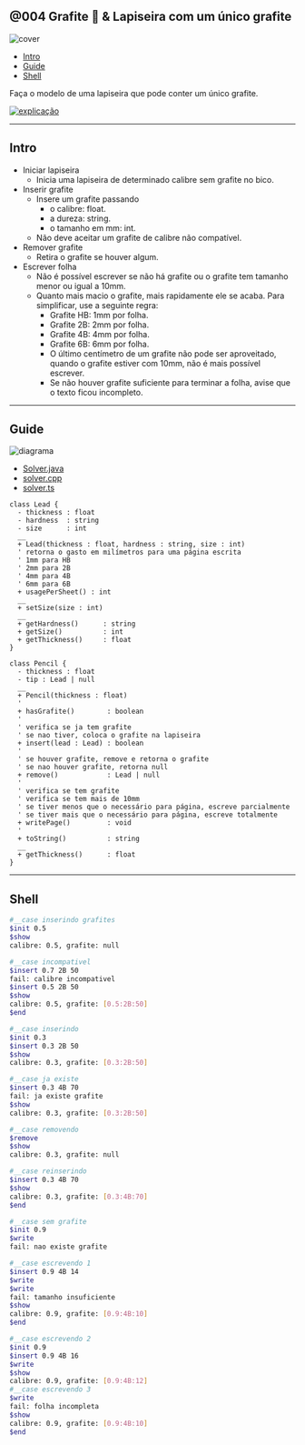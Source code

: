 ## @004 Grafite 🎥 & Lapiseira com um único grafite

![cover](https://raw.githubusercontent.com/qxcodepoo/arcade/master/base/004/cover.jpg)

[](toc)

- [Intro](#intro)
- [Guide](#guide)
- [Shell](#shell)
[](toc)

Faça o modelo de uma lapiseira que pode conter um único grafite.

[![explicação](https://raw.githubusercontent.com/qxcodepoo/arcade/master/base/004/../_images/explicacao.png)](https://youtu.be/LvZODN2rL6s)

***

## Intro

- Iniciar lapiseira
  - Inicia uma lapiseira de determinado calibre sem grafite no bico.
- Inserir grafite
  - Insere um grafite passando
    - o calibre: float.
    - a dureza: string.
    - o tamanho em mm: int.
  - Não deve aceitar um grafite de calibre não compatível.
- Remover grafite
  - Retira o grafite se houver algum.
- Escrever folha
  - Não é possível escrever se não há grafite ou o grafite tem tamanho menor ou igual a 10mm.
  - Quanto mais macio o grafite, mais rapidamente ele se acaba. Para simplificar, use a seguinte regra:
    - Grafite HB: 1mm por folha.
    - Grafite 2B: 2mm por folha.
    - Grafite 4B: 4mm por folha.
    - Grafite 6B: 6mm por folha.
    - O último centímetro de um grafite não pode ser aproveitado, quando o grafite estiver com 10mm, não é mais possível escrever.
    - Se não houver grafite suficiente para terminar a folha, avise que o texto ficou incompleto.

***

## Guide

![diagrama](https://raw.githubusercontent.com/qxcodepoo/arcade/master/base/004/diagrama.png)

- [Solver.java](https://raw.githubusercontent.com/qxcodepoo/arcade/master/base/004/.cache/draft.java)
- [solver.cpp ](https://raw.githubusercontent.com/qxcodepoo/arcade/master/base/004/.cache/draft.cpp)
- [solver.ts  ](https://raw.githubusercontent.com/qxcodepoo/arcade/master/base/004/.cache/draft.ts)

[](load)[](https://raw.githubusercontent.com/qxcodepoo/arcade/master/base/004/diagrama.puml)[](plantuml:fenced:filter)

```plantuml
class Lead {
  - thickness : float
  - hardness  : string
  - size      : int
  __
  + Lead(thickness : float, hardness : string, size : int)
  ' retorna o gasto em milímetros para uma página escrita
  ' 1mm para HB
  ' 2mm para 2B
  ' 4mm para 4B
  ' 6mm para 6B
  + usagePerSheet() : int
  __
  + setSize(size : int)
  __
  + getHardness()      : string
  + getSize()          : int
  + getThickness()     : float
}

class Pencil {
  - thickness : float
  - tip : Lead | null
  __
  + Pencil(thickness : float)
  '
  + hasGrafite()        : boolean
  '
  ' verifica se ja tem grafite
  ' se nao tiver, coloca o grafite na lapiseira
  + insert(lead : Lead) : boolean
  '
  ' se houver grafite, remove e retorna o grafite
  ' se nao houver grafite, retorna null
  + remove()            : Lead | null
  '
  ' verifica se tem grafite
  ' verifica se tem mais de 10mm
  ' se tiver menos que o necessário para página, escreve parcialmente
  ' se tiver mais que o necessário para página, escreve totalmente
  + writePage()         : void
  '
  + toString()          : string
  __
  + getThickness()      : float
}
```

[](load)

***

## Shell

```bash
#__case inserindo grafites
$init 0.5
$show
calibre: 0.5, grafite: null

#__case incompativel
$insert 0.7 2B 50
fail: calibre incompativel
$insert 0.5 2B 50
$show
calibre: 0.5, grafite: [0.5:2B:50]
$end
```

```bash
#__case inserindo
$init 0.3
$insert 0.3 2B 50
$show
calibre: 0.3, grafite: [0.3:2B:50]

#__case ja existe
$insert 0.3 4B 70
fail: ja existe grafite
$show
calibre: 0.3, grafite: [0.3:2B:50]

#__case removendo
$remove
$show
calibre: 0.3, grafite: null

#__case reinserindo
$insert 0.3 4B 70
$show
calibre: 0.3, grafite: [0.3:4B:70]
$end
```

```bash
#__case sem grafite
$init 0.9
$write
fail: nao existe grafite

#__case escrevendo 1
$insert 0.9 4B 14
$write
$write
fail: tamanho insuficiente
$show
calibre: 0.9, grafite: [0.9:4B:10]
$end
```

```bash
#__case escrevendo 2
$init 0.9
$insert 0.9 4B 16
$write
$show
calibre: 0.9, grafite: [0.9:4B:12]
#__case escrevendo 3
$write
fail: folha incompleta
$show
calibre: 0.9, grafite: [0.9:4B:10]
$end
```
